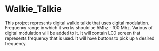 # Walkie_Talkie

This project represents digital walkie talkie that uses digital modulation. Frequency range in which it works should be 5Mhz - 100 Mhz. Various of digital modulation will be added to it. It will contain LCD screen that represents frequency that is used. It will have buttons to pick up a desired frequency. 
